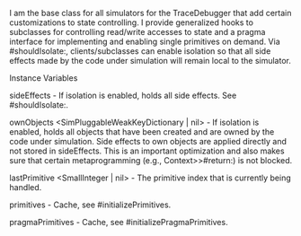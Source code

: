 I am the base class for all simulators for the TraceDebugger that add certain customizations to state controlling. I provide generalized hooks to subclasses for controlling read/write accesses to state and a pragma interface for implementing and enabling single primitives on demand. Via #shouldIsolate:, clients/subclasses can enable isolation so that all side effects made by the code under simulation will remain local to the simulator.

Instance Variables

sideEffects <TDBMemory>
	- If isolation is enabled, holds all side effects. See #shouldIsolate:.

ownObjects <SimPluggableWeakKeyDictionary | nil>
	- If isolation is enabled, holds all objects that have been created and are owned by the code under simulation. Side effects to own objects are applied directly and not stored in sideEffects. This is an important optimization and also makes sure that certain metaprogramming (e.g., Context>>#return:) is not blocked.

lastPrimitive <SmallInteger | nil>
	- The primitive index that is currently being handled.

primitives <Array>
	- Cache, see #initializePrimitives.

pragmaPrimitives <Dictionary>
	- Cache, see #initializePragmaPrimitives.